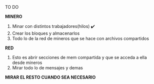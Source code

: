 TO DO 

**MINERO** 
1.  Minar con distintos trabajadores(hilos)   ✔️
2.  Crear los bloques y almacenarlos 
3.  Todo lo de la red de mineros que se hace con archivos compartidos

**RED**
1. Esto es abrir secciones de mem compartida y que se acceda a ella desde mineros 
2. Mirar todo lo de mensajes y demas

**MIRAR EL RESTO CUANDO SEA NECESARIO**


